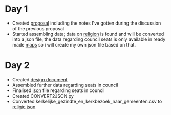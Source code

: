 # Day 1
* Created [proposal](https://github.com/HarmkeV/finalProject/blob/master/README.md) including the notes I've gotten during the discussion     of the previous proposal
* Started assembling data; data on [religion](https://www.cbs.nl/nl-nl/nieuws/2016/51/helft-nederlanders-is-kerkelijk-of-religieus) is       found and will be converted into a json file, the data regarding council seats is only available in ready made
  [maps](https://lfverkiezingen2018.appspot.com/public/builds/f8p2ht/index.html) so i will create my own json file based on that.

# Day 2
* Created [design document](https://github.com/HarmkeV/finalProject/blob/master/DESIGN.md)
* Assembled further data regarding seats in council
* Finalised [json](/data/religie.js) file regarding seats in council
* Created CONVERT2JSON.py
* Converted kerkelijke_gezindte_en_kerkbezoek_naar_gemeenten.csv to [religie.json](/data/religie.json)
